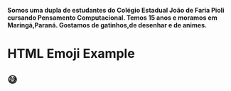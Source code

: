 <b>Somos uma dupla de estudantes do Colégio Estadual João de Faria Pioli cursando Pensamento Computacional.
Temos 15 anos e moramos em Maringá,Paraná.
Gostamos de gatinhos,de desenhar e de animes.</b><!DOCTYPE html>
<html>
<body>

<h1>HTML Emoji Example</h1>

<h2>&#128517;</h2>

</body>
</html>

